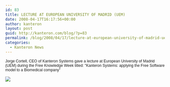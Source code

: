 ```yaml
---
id: 83
title: LECTURE AT EUROPEAN UNIVERSITY OF MADRID (UEM)
date: 2008-04-17T16:17:56+00:00
author: kanteron
layout: post
guid: http://kanteron.com/blog/?p=83
permalink: /blog/2008/04/17/lecture-at-european-university-of-madrid-uem/
categories:
  - Kanteron News
---
```

<p style="font: normal normal normal 12px/normal Helvetica;margin: 0px">
  Jorge Cortell, CEO of Kanteron Systems gave a lecture at European University of Madrid (UEM) during the Free Knowledge Week titled: "Kanteron Systems: applying the Free Software model to a Biomedical company"
</p>

<p style="font: normal normal normal 12px/normal Helvetica;margin: 0px">
  &nbsp;
</p>

<p style="font: normal normal normal 12px/normal Helvetica;margin: 0px">
  <span style="font-family: Times, 'Times New Roman', Times, serif;font-size: medium" class="Apple-style-span"><img src="http://farm3.static.flickr.com/2058/2491284561_d4022029e0_m.jpg" /></span>
</p>
